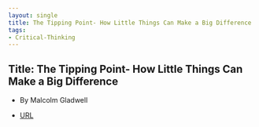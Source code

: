 ```yaml
---
layout: single
title: The Tipping Point- How Little Things Can Make a Big Difference 
tags:
- Critical-Thinking
---
```


## Title: The Tipping Point- How Little Things Can Make a Big Difference
- By Malcolm Gladwell 



- [URL](https://www.amazon.com/Tipping-Point-Little-Things-Difference/dp/0316346624)







